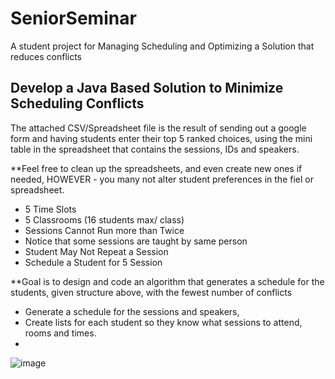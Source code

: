 # SeniorSeminar
A student project for Managing Scheduling and Optimizing a Solution that reduces conflicts

## Develop a Java Based Solution to Minimize Scheduling Conflicts

The attached CSV/Spreadsheet file is the result of sending out a google form and having students enter their top 5 ranked choices, using the mini table in the spreadsheet that contains the sessions, IDs and speakers.

**Feel free to clean up the spreadsheets, and even create new ones if needed, HOWEVER - you many not alter student preferences in the fiel or spreadsheet.

- 5 Time Slots 
- 5 Classrooms (16 students max/ class)
- Sessions Cannot Run more than Twice
- Notice that some sessions are taught by same person
- Student May Not Repeat a Session
- Schedule a Student for 5 Session

**Goal is to design and code an algorithm that generates a schedule for the students, given structure above, with the fewest number of conflicts

- Generate a schedule for the sessions and speakers, 
- Create lists for each student so they know what sessions to attend, rooms and times.
- 
![image](https://user-images.githubusercontent.com/12175344/224742353-be49d0a3-38da-4273-81df-62840d424251.png)
